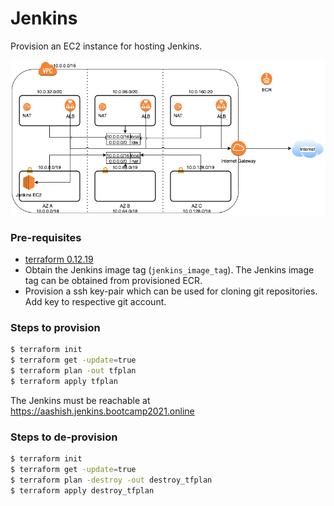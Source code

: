 # Jenkins

Provision an EC2 instance for hosting Jenkins.

![Jenkins Diagram](../docs/jenkins.png "Jenkins")

### Pre-requisites

- [terraform 0.12.19](https://learn.hashicorp.com/terraform/getting-started/install.html)
- Obtain the Jenkins image tag (`jenkins_image_tag`). The Jenkins image tag can be obtained from provisioned ECR.
- Provision a ssh key-pair which can be used for cloning git repositories. Add key to respective git account.

### Steps to provision

```bash
$ terraform init
$ terraform get -update=true
$ terraform plan -out tfplan
$ terraform apply tfplan
```

The Jenkins must be reachable at https://aashish.jenkins.bootcamp2021.online

### Steps to de-provision

```bash
$ terraform init
$ terraform get -update=true
$ terraform plan -destroy -out destroy_tfplan
$ terraform apply destroy_tfplan
```
